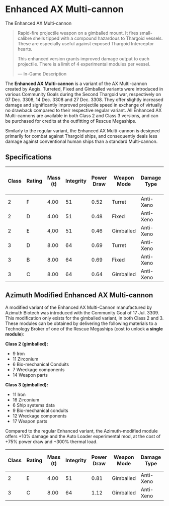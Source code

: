# Enhanced AX Multi-cannon
The Enhanced AX Multi-cannon
 		 	 

> 
> 
> Rapid-fire projectile weapon on a gimballed mount. It fires small-calibre shells tipped with a compound hazardous to Thargoid vessels. These are especially useful against exposed Thargoid Interceptor hearts.
> 
> This enhanced version grants improved damage output to each projectile. There is a limit of 4 experimental modules per vessel.
> 
> 
> — In-Game Description
> 

The **Enhanced AX Multi-cannon** is a variant of the AX Multi-cannon created by Aegis. Turreted, Fixed and Gimballed variants were introduced in various Community Goals during the Second Thargoid war, respectively on 07 Dec. 3308, 14 Dec. 3308 and 27 Dec. 3308. They offer slightly increased damage and significantly improved projectile speed in exchange of virtually no drawback compared to their respective regular variant. All Enhanced AX Multi-cannons are available in both Class 2 and Class 3 versions, and can be purchased for credits at the outfitting of Rescue Megaships.

Similarly to the regular variant, the Enhanced AX Multi-cannon is designed primarily for combat against Thargoid ships, and consequently deals less damage against conventional human ships than a standard Multi-cannon.

## Specifications

| Class | Rating | Mass<br>(t)<br> | Integrity | Power<br>Draw<br> | Weapon<br>Mode<br> | Damage<br>Type<br> | Damage | Armour<br>Piercing<br> | ROF | DPS | Thermal<br>Load<br> | Ammo Clip Size | Ammo<br>Maximum<br> | Shot speed (m/s) | Damage Falloff Start (m) | CollapseValue<br>(CR)<br> |
| --- | --- | --- | --- | --- | --- | --- | --- | --- | --- | --- | --- | --- | --- | --- | --- | --- |
| 2 | F | 4.00 | 51 | 0.52 | Turret | Anti-Xeno | 0.7 | 17 | 6.2 /s | 4.4 | 0.1 | 90 | 2,100 | 4,000 | 2,000 | 1,817,696 |
| 2 | D | 4.00 | 51 | 0.48 | Fixed | Anti-Xeno | 1.4 | 17 | 7.1 /s | 10 | 0.2 | 100 | 2,100 | 4,000 | 2,000 | 377,146 |
| 2 | E | 4,00 | 51 | 0.46 | Gimballed | Anti-Xeno | 1.3 | 17 | 7.1 /s | 9.6 | 0.2 | 100 | 2,100 | 4,000 | 2,000 | 992,549 |
| 3 | D | 8.00 | 64 | 0.69 | Turret | Anti-Xeno | 1.4 | 33 | 6.2/s | 8.7 | 0.1 | 90 | 2,100 | 4,000 | 2,000 | 3,802,893 |
| 3 | B | 8.00 | 64 | 0.69 | Fixed | Anti-Xeno | 2.7 | 33 | 5.9 /s | 15.6 | 0.3 | 100 | 2,100 | 4,000 | 2,000 | 1,127,368 |
| 3 | C | 8.00 | 64 | 0.64 | Gimballed | Anti-Xeno | 2.6 | 33 | 5.9 /s | 15.2 | 0.3 | 100 | 2,100 | 4,000 | 2,000 | 1,981,094 |

## Azimuth Modified Enhanced AX Multi-cannon

A modified variant of the Enhanced AX Multi-Cannon manufactured by Azimuth Biotech was introduced with the Community Goal of 17 Jul. 3309. This modification only exists for the gimballed variant, in both Class 2 and 3. These modules can be obtained by delivering the following materials to a Technology Broker of one of the Rescue Megaships (cost to unlock **a single module**):

**Class 2 (gimballed):**

- 9 Iron
- 11 Zirconium
- 6 Bio-mechanical Conduits
- 7 Wreckage components
- 14 Weapon parts

**Class 3 (gimballed):**

- 11 Iron
- 16 Zirconium
- 6 Ship systems data
- 9 Bio-mechanical conduits
- 12 Wreckage components
- 17 Weapon parts

Compared to the regular Enhanced variant, the Azimuth-modified module offers +10% damage and the Auto Loader experimental mod, at the cost of +75% power draw and +300% thermal load.

| Class | Rating | Mass<br>(t)<br> | Integrity | Power<br>Draw<br> | Weapon<br>Mode<br> | Damage<br>Type<br> | Damage | Armour<br>Piercing<br> | ROF | DPS | Thermal<br>Load<br> | Ammo Clip Size | Ammo<br>Maximum<br> | Shot speed (m/s) | CollapseDamage Falloff Start (m) |
| --- | --- | --- | --- | --- | --- | --- | --- | --- | --- | --- | --- | --- | --- | --- | --- |
| 2 | E | 4.00 | 51 | 0.81 | Gimballed | Anti-Xeno | 1.5 | 17 | 7.1  /s | 10.5 | 0.7 | 100 | 2,100 | 4,000 | 2,000 |
| 3 | C | 8.00 | 64 | 1.12 | Gimballed | Anti-Xeno | 2.8 | 33 | 5.9 /s | 16.7 | 1.1 | 100 | 2,100 | 4,000 | 2,000 |